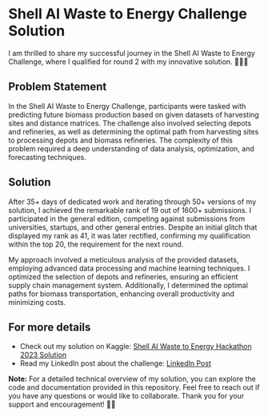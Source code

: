 # Shell AI Waste to Energy Challenge Solution

I am thrilled to share my successful journey in the Shell AI Waste to Energy Challenge, where I qualified for round 2 with my innovative solution. 🚀🎉🥳

## Problem Statement

In the Shell AI Waste to Energy Challenge, participants were tasked with predicting future biomass production based on given datasets of harvesting sites and distance matrices. The challenge also involved selecting depots and refineries, as well as determining the optimal path from harvesting sites to processing depots and biomass refineries. The complexity of this problem required a deep understanding of data analysis, optimization, and forecasting techniques.

## Solution

After 35+ days of dedicated work and iterating through 50+ versions of my solution, I achieved the remarkable rank of 19 out of 1600+ submissions. I participated in the general edition, competing against submissions from universities, startups, and other general entries. Despite an initial glitch that displayed my rank as 41, it was later rectified, confirming my qualification within the top 20, the requirement for the next round.

My approach involved a meticulous analysis of the provided datasets, employing advanced data processing and machine learning techniques. I optimized the selection of depots and refineries, ensuring an efficient supply chain management system. Additionally, I determined the optimal paths for biomass transportation, enhancing overall productivity and minimizing costs.


## For more details
- Check out my solution on Kaggle: [Shell AI Waste to Energy Hackathon 2023 Solution](https://www.kaggle.com/code/siddp6/shell-ai-waste-to-energy-hackathon-2023-solution)
- Read my LinkedIn post about the challenge: [LinkedIn Post](https://www.linkedin.com/posts/siddp6_kaggle-hackerearth-hackathon-activity-7105267874428051456-CLlv?utm_source=share&utm_medium=member_desktop)

**Note:** For a detailed technical overview of my solution, you can explore the code and documentation provided in this repository. Feel free to reach out if you have any questions or would like to collaborate. Thank you for your support and encouragement! 🙌✨

